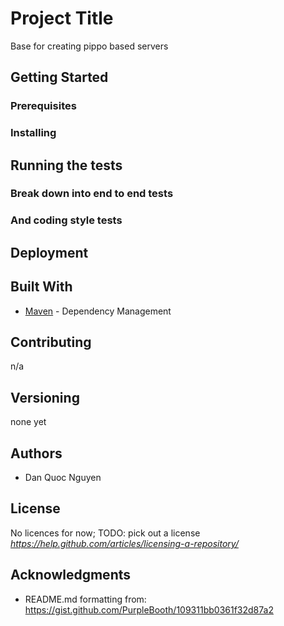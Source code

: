 # Project Title

Base for creating pippo based servers

## Getting Started

### Prerequisites


### Installing



## Running the tests



### Break down into end to end tests



### And coding style tests



## Deployment



## Built With

* [Maven](https://maven.apache.org/) - Dependency Management

## Contributing

n/a

## Versioning

none yet

## Authors

* Dan Quoc Nguyen

## License

No licences for now; TODO: pick out a license
*https://help.github.com/articles/licensing-a-repository/*

## Acknowledgments

* README.md formatting from: https://gist.github.com/PurpleBooth/109311bb0361f32d87a2
